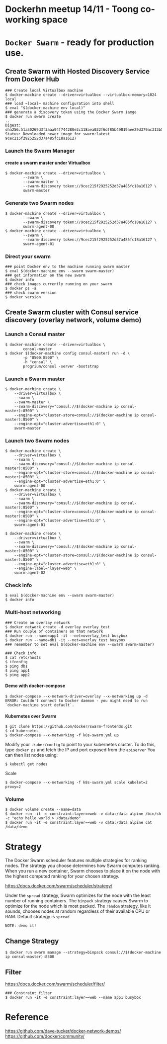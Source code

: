 # Dockerhn meetup 14/11 - Toong co-working space
# `Docker Swarm` - ready for production use.

## Create Swarm with Hosted Discovery Service from Docker Hub

```
### Create local Virtualbox machine
$ docker-machine create --driver=virtualbox --virtualbox-memory=1024 local
### load ~local~ machine configuration into shell
$ eval "$(docker-machine env local)"
### generate a discovery token using the Docker Swarm iamge
$ docker run swarm create
..
Digest: sha256:51a30269d3f3aaa04f744280e3c118aea032f6df85b49819aee29d379ac313b5
Status: Downloaded newer image for swarm:latest
9cec215f2925252d37a485fc18a16127
```
### Launch the Swarm Manager
#### create a swarm master under Virtualbox
```
$ docker-machine create --driver=virtualbox \
        --swarm \
        --swarm-master \
        --swarm-discovery token://9cec215f2925252d37a485fc18a16127 \
        swarm-master
```
### Generate two Swarm nodes
```
$ docker-machine create --driver=virtualbox \
        --swarm \
        --swarm-discovery token://9cec215f2925252d37a485fc18a16127 \
        swarm-agent-00
$ docker-machine create --driver=virtualbox \
        --swarm \
        --swarm-discovery token://9cec215f2925252d37a485fc18a16127 \
        swarm-agent-01
```
### Direct your swarm
```
### point Docker env to the machine running swarm master
$ eval $(docker-machine env --swarm swarm-master)
### get information on the new swarm
$ docker info
### check images currently running on your swarm
$ docker ps -a
### check swarm version
$ docker version
```

## Create Swarm cluster with Consul service discovery (overlay network, volume demo)

### Launch a Consul master
```
$ docker-machine create --driver=virtualbox \
        consul-master
$ docker $(docker-machine config consul-master) run -d \
        -p "8500:8500" \
        -h "consul" \
        progrium/consul -server -bootstrap
```
### Launch a Swarm master
```
$ docker-machine create \
    --driver=virtualbox \
    --swarm \
    --swarm-master \
    --swarm-discovery="consul://$(docker-machine ip consul-master):8500" \
    --engine-opt="cluster-store=consul://$(docker-machine ip consul-master):8500" \
    --engine-opt="cluster-advertise=eth1:0" \
    swarm-master
```
### Launch two Swarm nodes
```
$ docker-machine create \
    --driver=virtualbox \
    --swarm \
    --swarm-discovery="consul://$(docker-machine ip consul-master):8500" \
    --engine-opt="cluster-store=consul://$(docker-machine ip consul-master):8500" \
    --engine-opt="cluster-advertise=eth1:0" \
    swarm-agent-00
$ docker-machine create \
    --driver=virtualbox \
    --swarm \
    --swarm-discovery="consul://$(docker-machine ip consul-master):8500" \
    --engine-opt="cluster-store=consul://$(docker-machine ip consul-master):8500" \
    --engine-opt="cluster-advertise=eth1:0" \
    swarm-agent-01

$ docker-machine create \
    --driver=virtualbox \
    --swarm \
    --swarm-discovery="consul://$(docker-machine ip consul-master):8500" \
    --engine-opt="cluster-store=consul://$(docker-machine ip consul-master):8500" \
    --engine-opt="cluster-advertise=eth1:0" \
    --engine-label="layer=web" \
    swarm-agent-02
```
### Check info
```
$ eval $(docker-machine env --swarm swarm-master)
$ docker info
```

### Multi-host networking
```
### Create an overlay network
$ docker network create -d overlay overlay_test
### Run couple of containers on that network
$ docker run --name=app1 -it --net=overlay_test busybox
$ docker run --name=db1 -it --net=overlay_test busybox
### remember to set eval $(docker-machine env --swarm swarm-master)

### Check info
$ cat /etc/hosts
$ ifconfig
$ ping db1
$ ping app1
$ ping app2
```
#### Demo with docker-compose
```
$ docker-compose --x-network-driver=overlay --x-networking up -d
ERROR: Couldn't connect to Docker daemon - you might need to run `docker-machine start default`.
```

#### Kubernetes over Swarm
```
$ git clone https://github.com/docker/swarm-frontends.git
$ cd kubernetes
$ docker-compose --x-networking -f k8s-swarm.yml up
```
Modify your `.kuber/config`  to point to your kubernetes cluster. To do this, type `docker ps`  and fetch the IP and port exposed from the `apiserver`
You can then list nodes using:
```
$ kubectl get nodes
```
Scale
```
$ docker-compose --x-networking -f k8s-swarm.yml scale kubelet=2 proxy=2
```

### Volume
```
$ docker volume create --name=data
$ docker run -it -e constraint:layer==web -v data:/data alpine /bin/sh -c "echo hello world > /data/demo"
$ docker run -it -e constraint:layer==web -v data:/data alpine cat /data/demo
```

# Strategy
The Docker Swarm scheduler features multiple strategies for ranking nodes. The strategy you choose determines how Swarm computes ranking. When you run a new container, Swarm chooses to place it on the node with the highest computed ranking for your chosen strategy.

https://docs.docker.com/swarm/scheduler/strategy/

Under the `spread` strategy, Swarm optimizes for the node with the least number of running containers. The `binpack` strategy causes Swarm to optimize for the node which is most packed. The `random` strategy, like it sounds, chooses nodes at random regardless of their available CPU or RAM. Default strategy is `spread`

```
NOTE: demo it!
```

## Change Strategy
```
$ docker run swarm manage --strategy=binpack consul://$(docker-machine ip consul-master):8500
```
## Filter
https://docs.docker.com/swarm/scheduler/filter/
```
### Constraint filter
$ docker run -it -e constraint:layer==web --name app1 busybox
```

# Reference

https://github.com/dave-tucker/docker-network-demos/
https://github.com/docker/community/

